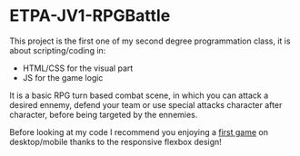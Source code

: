 # ETPA-JV1-RPGBattle

This project is the first one of my second degree programmation class, it is about scripting/coding in:
- HTML/CSS for the visual part
- JS for the game logic

It is a basic RPG turn based combat scene, in which you can attack a desired ennemy, defend your team or use special attacks character after character, before being targeted by the ennemies.

Before looking at my code I recommend you enjoying a [first game][game_url] on desktop/mobile thanks to the responsive flexbox design!

[game_url]: https://alanoixdecoco.github.io/ETPA-JV1-RPGBattle
